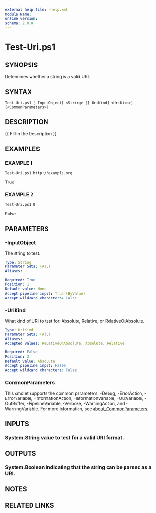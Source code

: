 ```yaml
---
external help file: -help.xml
Module Name:
online version:
schema: 2.0.0
---
```


# Test-Uri.ps1

## SYNOPSIS
Determines whether a string is a valid URI.

## SYNTAX

```
Test-Uri.ps1 [-InputObject] <String> [[-UriKind] <UriKind>] [<CommonParameters>]
```

## DESCRIPTION
{{ Fill in the Description }}

## EXAMPLES

### EXAMPLE 1
```
Test-Uri.ps1 http://example.org
```

True

### EXAMPLE 2
```
Test-Uri.ps1 0
```

False

## PARAMETERS

### -InputObject
The string to test.

```yaml
Type: String
Parameter Sets: (All)
Aliases:

Required: True
Position: 1
Default value: None
Accept pipeline input: True (ByValue)
Accept wildcard characters: False
```

### -UriKind
What kind of URI to test for: Absolute, Relative, or RelativeOrAbsolute.

```yaml
Type: UriKind
Parameter Sets: (All)
Aliases:
Accepted values: RelativeOrAbsolute, Absolute, Relative

Required: False
Position: 2
Default value: Absolute
Accept pipeline input: False
Accept wildcard characters: False
```

### CommonParameters
This cmdlet supports the common parameters: -Debug, -ErrorAction, -ErrorVariable, -InformationAction, -InformationVariable, -OutVariable, -OutBuffer, -PipelineVariable, -Verbose, -WarningAction, and -WarningVariable. For more information, see [about_CommonParameters](http://go.microsoft.com/fwlink/?LinkID=113216).

## INPUTS

### System.String value to test for a valid URI format.
## OUTPUTS

### System.Boolean indicating that the string can be parsed as a URI.
## NOTES

## RELATED LINKS
